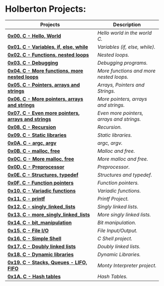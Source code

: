 # **Holberton Projects:** #

| **Projects**                                                                           | **Description**                                 |
| -------------------------------------------------------------------------------------- | ----------------------------------------------- |
| **[0x00. C - Hello, World](./0x00-hello_world)**                                       | *Hello world in the world C.*                   |
| **[0x01. C - Variables, if, else, while](./0x01-variables_if_else_while)**             | *Variables (if, else, while).*                  |
| **[0x02. C - Functions, nested loops](./0x02-functions_nested_loops)**                 | *Nested loops.*                                 |
| **[0x03. C - Debugging](./0x03-debugging)**                                            | *Debugging programs.*                           |
| **[0x04. C - More functions, more nested loops](./0x04-more_functions_nested_loops)**  | *More functions and more nested loops.*         |
| **[0x05. C - Pointers, arrays and strings](./0x05-pointers_arrays_strings)**           | *Arrays, Pointers and Strings.*                 |
| **[0x06. C - More pointers, arrays and strings](./0x06-pointers_arrays_strings)**      | *More pointers, arrays and strings.*            |
| **[0x07. C - Even more pointers, arrays and strings](./0x07-pointers_arrays_strings)** | *Even more pointers, arrays and strings.*       |
| **[0x08. C - Recursion](./0x08-recursion)**                                            | *Recursion.*                                    |
| **[0x09. C - Static libraries](./0x09-static_libraries)**                              | *Static libraries.*                             |
| **[0x0A. C - argc, argv](./0x0A-argc_argv)**                                           | *argc, argv.*                                   |
| **[0x0B. C - malloc, free](./0x0B-malloc_free)**                                       | *Malloc and free.*                              |
| **[0x0C. C - More malloc, free](./0x0C-more_malloc_free)**                             | *More malloc and free.*                         |
| **[0x0D. C - Preprocessor](./0x0D-preprocessor)**                                      | *Preprocessor.*                                 |
| **[0x0E. C - Structures, typedef](./0x0E-structures_typedef)**                         | *Structures and typedef.*                       |
| **[0x0F. C - Function pointers](./00x0F-function_pointers)**                           | *Function pointers.*                            |
| **[0x10. C - Variadic functions](./0x10-variadic_functions)**                          | *Variadic functions.*                           |
| **[0x11. C - printf](https://github.com/Nachop51/printf)**                             | *Printf Project.*                               |
| **[0x12. C - singly_linked_lists](./0x12-singly_linked_lists)**                        | *Singly linked lists.*                          |
| **[0x13. C - more_singly_linked_lists](./0x13-more_singly_linked_lists)**              | *More singly linked lists.*                     |
| **[0x14. C - bit_manipulation](./0x14-bit_manipulation)**                              | *Bit manipulation.*                             |
| **[0x15. C - File I/O](./0x15-file_io)**                                               | *File Input/Output.*                            |
| **[0x16. C - Simple Shell](https://github.com/Nachop51/simple_shell)**                 | *C Shell project.*                              |
| **[0x17. C - Doubly linked lists](./0x17-doubly_linked_lists)**                        | *Doubly linked lists.*                          |
| **[0x18. C - Dynamic libraries](./0x18-dynamic_libraries)**                            | *Dynamic Libraries.*                            |
| **[0x19. C - Stacks, Queues - LIFO, FIFO](https://github.com/Nachop51/monty)**         | *Monty Interpreter project.*                    |
| **[0x1A. C - Hash tables](./0x1A-hash_tables)**                                        | *Hash Tables.*                                  |
